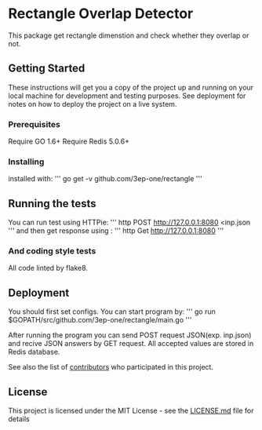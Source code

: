 # Rectangle Overlap Detector

This package get rectangle dimenstion and check whether they overlap or not.

## Getting Started

These instructions will get you a copy of the project up and running on your local machine for development and testing purposes. See deployment for notes on how to deploy the project on a live system.

### Prerequisites

Require GO 1.6+
Require Redis 5.0.6+



### Installing

installed with:
'''
go get -v github.com/3ep-one/rectangle
'''

## Running the tests

You can run test using HTTPie:
'''
  http POST http://127.0.0.1:8080 <inp.json
'''
and then get response using :
'''
  http Get http://127.0.0.1:8080
'''


### And coding style tests

All code linted by flake8.

## Deployment
You should first set configs.
You can start program by:
'''
  go run $GOPATH/src/github.com/3ep-one/rectangle/main.go 
'''

After running the program you can send POST request JSON(exp. inp.json) and recive JSON answers by GET request.
All accepted values are stored in Redis database.

See also the list of [contributors](https://github.com/your/project/contributors) who participated in this project.

## License

This project is licensed under the MIT License - see the [LICENSE.md](LICENSE.md) file for details
